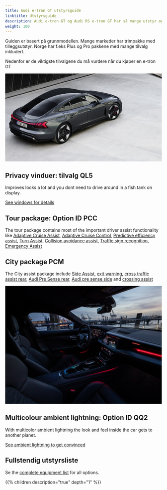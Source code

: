 ```yaml
---
title: Audi e-tron GT utstyrsguide
linktitle: Utstyrsguide
description: Audi e-tron GT og Audi RS e-tron GT har så mange utstyr og tilvalgsmuligheter at det er nesten umulig å få den hele oversikten. Her prøver vi å hjelpe deg med oversikten samt å identifisere de viktigste tilvalgene du må vurdere.
weight: 100
---
```


Guiden er basert på grunnmodellen. Mange markeder har trimpakke med tilleggsutstyr. Norge har f.eks Plus og Pro pakkene med mange tilvalg inkludert.

Nedenfor er de viktigste tilvalgene du må vurdere når du kjøper en e-tron GT

![Privacy Windows](../exterior/paint/paint_daytona_2s.jpg)

## Privacy vinduer: tilvalg QL5

Improves looks a lot and you dont need to drive around in a fish tank on display.

[See windows for details](../exterior/windows/#privacy-glass)

## Tour package: Option ID PCC

The tour package contains most of the important driver assist functionality  like [Adaptive Cruise Assist](../technology/drivingassistance/adaptivecruiseassist/), [Adaptive Cruise Control](../technology/drivingassistance/adaptivecruisecontrol/),  [Predictive efficiency assist](../technology/drivingassistance/predictiveefficiencyassist/), [Turn Assist](../technology/drivingassistance/turnassist/), [Collision avoidance assist](../technology/drivingassistance/collisionavoidanceassist/), [Traffic sign recognition](../technology/drivingassistance/trafficsignrecognition/), [Emergency Assist](../technology/drivingassistance/emergencyassist/)

## City package PCM

The City assist package include [Side Assist](../technology/drivingassistance/sideassist/), [exit warning](../technology/drivingassistance/exitwarning/), [cross traffic assist rear](../technology/drivingassistance/crosstrafficassistrear/), [Audi Pre Sense rear](../technology/drivingassistance/presenserear/), [Audi pre sense side](../technology/drivingassistance/presenseside/) and [crossing assist](../technology/drivingassistance/crossingassist/)

![QQ2](../interior/lights/ambientlight_1.jpg)

## Multicolour ambient lightning: Option ID QQ2

With multicolor ambient lightning the look and feel inside the car gets to another planet.

[See ambient lightning to get convinced](../interior/ambientlights/)

## Fullstendig utstyrsliste

Se the [complete equipment list](list) for all options.

{{% children description="true" depth="1" %}}
